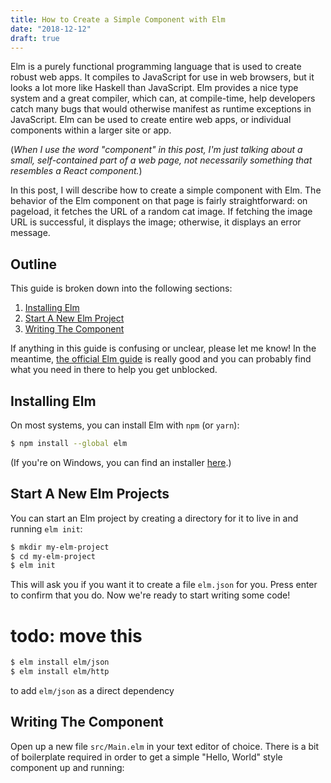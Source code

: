 ```yaml
---
title: How to Create a Simple Component with Elm
date: "2018-12-12"
draft: true
---
```


Elm is a purely functional programming language that is used to create robust
web apps.
It compiles to JavaScript for use in web browsers,
but it looks a lot more like Haskell than JavaScript.
Elm provides a nice type system and a great compiler,
which can, at compile-time,
help developers catch many bugs that would otherwise manifest as runtime
exceptions in JavaScript.
Elm can be used to create entire web apps,
or individual components within a larger site or app.

(_When I use the word "component" in this post, I'm just talking about a
small, self-contained part of a web page, not necessarily something that
resembles a React component._)

In this post, I will describe how to create a simple component with Elm.
The behavior of the Elm component on that page is fairly straightforward:
on pageload, it fetches the URL of a random cat image.
If fetching the image URL is successful, it displays the image;
otherwise, it displays an error message.

## Outline

This guide is broken down into the following sections:

1. [Installing Elm](#installing-elm)
2. [Start A New Elm Project](#start-a-new-elm-project)
3. [Writing The Component](#writing-the-component)

If anything in this guide is confusing or unclear, please let me know!
In the meantime,
[the official Elm guide](https://guide.elm-lang.org)
is really good and you can probably find what you need in there to help you get
unblocked.

## Installing Elm

On most systems, you can install Elm with `npm` (or `yarn`):

```bash
$ npm install --global elm
```

(If you're on Windows, you can find an installer
[here](https://guide.elm-lang.org/install.html).)

## Start A New Elm Projects

You can start an Elm project by creating a directory for it to live in and
running `elm init`:

```bash
$ mkdir my-elm-project
$ cd my-elm-project
$ elm init
```

This will ask you if you want it to create a file `elm.json` for you.
Press enter to confirm that you do.
Now we're ready to start writing some code!

# todo: move this

```bash
$ elm install elm/json
$ elm install elm/http
```

to add `elm/json` as a direct dependency

## Writing The Component

Open up a new file `src/Main.elm` in your text editor of choice.
There is a bit of boilerplate required in order to get a simple
"Hello, World" style component up and running:

```

